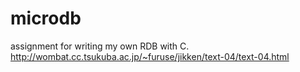 # microdb
assignment for writing my own RDB with C. http://wombat.cc.tsukuba.ac.jp/~furuse/jikken/text-04/text-04.html

